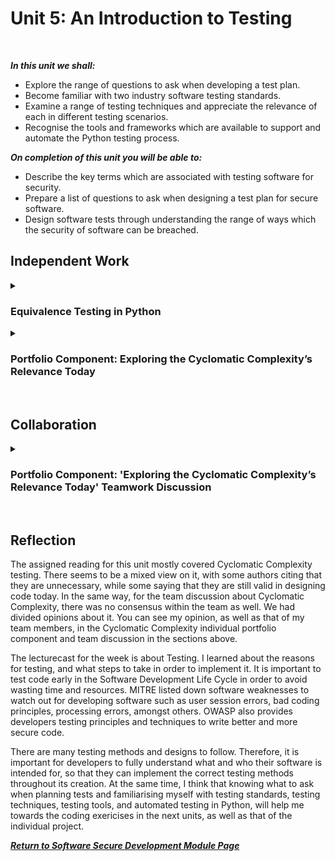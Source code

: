 <!--layout: page
title: "SSDCS Unit 5 "
permalink: /ssdcs_unit5-->

# Unit 5: An Introduction to Testing
<br>

_**In this unit we shall:** <br>_

- Explore the range of questions to ask when developing a test plan.<br>
- Become familiar with two industry software testing standards.<br>
- Examine a range of testing techniques and appreciate the relevance of each in different testing scenarios.<br>
- Recognise the tools and frameworks which are available to support and automate the Python testing process.<br>

_**On completion of this unit you will be able to:** <br>_
- Describe the key terms which are associated with testing software for security.<br>
- Prepare a list of questions to ask when designing a test plan for secure software.<br>
- Design software tests through understanding the range of ways which the security of software can be breached.<br>

## Independent Work

<details><summary><h3>Equivalence Testing in Python </h3></summary><br>  

The Cyclomatic Complexity is commonly considered in modules on testing the validity of code design today. However, in your opinion, should it be? Does it remain relevant today? Specific to the focus of this module, is it relevant in our quest to develop secure software? Justify all opinions which support your argument and share your responses with your team.
<br>
<img src="images/ssdcs_unit5_equivalence1.png?raw=true"/>
<img src="images/ssdcs_unit5_equivalence2.png?raw=true"/>
</details>

<details><summary><h3>Portfolio Component: Exploring the Cyclomatic Complexity’s Relevance Today </h3></summary><br>  
The Cyclomatic Complexity is commonly considered in modules on testing the validity of code design today. However, in your opinion, should it be? Does it remain relevant today? Specific to the focus of this module, is it relevant in our quest to develop secure software? Justify all opinions which support your argument and share your responses with your team.
<br>
<img src="images/ssdcs_unit5_portfolio_cyclomatic1.png?raw=true"/>
<img src="images/ssdcs_unit5_portfolio_cyclomatic2.png?raw=true"/>
</details><br>

## Collaboration
<details><summary><h3>Portfolio Component: 'Exploring the Cyclomatic Complexity’s Relevance Today' Teamwork Discussion</h3></summary>

<img src="images/ssdcs_unit5_discussion1.png?raw=true"/>
</details> <br>

## Reflection
The assigned reading for this unit mostly covered Cyclomatic Complexity testing. There seems to be a mixed view on it, with some authors citing that they are unnecessary, while some saying that they are still valid in designing code today. In the same way, for the team discussion about Cyclomatic Complexity, there was no consensus within the team as well. We had divided opinions about it. You can see my opinion, as well as that of my team members, in the Cyclomatic Complexity individual portfolio component and team discussion in the sections above. <Br>

The lecturecast for the week is about Testing. I learned about the reasons for testing, and what steps to take in order to implement it. It is important to test code early in the Software Development Life Cycle in order to avoid wasting time and resources. MITRE listed down software weaknesses to watch out for developing software such as user session errors, bad coding principles, processing errors, amongst others. OWASP also provides developers testing principles and techniques to write better and more secure code.<br>

There are many testing methods and designs to follow. Therefore, it is important for developers to fully understand what and who their software is intended for, so that they can implement the correct testing methods throughout its creation. At the same time, I think that knowing what to ask when planning tests and familiarising myself with testing standards, testing techniques, testing tools, and automated testing in Python, will help me towards the coding exericises in the next units, as well as that of the individual project. <br>

**_[Return to Software Secure Development Module Page](https://patzsantos.github.io/e-portfolio-uoeo/ssdcs_landing)_**
